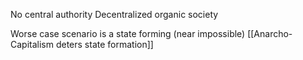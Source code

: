 No central authority
Decentralized organic society

Worse case scenario is a state forming (near impossible) [[Anarcho-Capitalism deters state formation]]